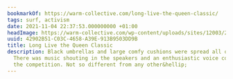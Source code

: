 ```yaml
---
bookmarkOf: https://warm-collective.com/long-live-the-queen-classic/
tags: surf, activism
date: 2021-11-04 22:37:53.000000000 +01:00
headImage: https://warm-collective.com/wp-content/uploads/sites/12003/2021/09/B021765-R1-15-16.jpg
uuid: 42902B51-C03C-4658-A39E-913B9503DD9B
title: Long Live the Queen Classic
description: Black umbrellas and large comfy cushions were spread all over the sand.
  There was music shouting in the speakers and an enthusiastic voice commentating
  the competition. Not so different from any other&hellip;
---
```


